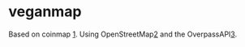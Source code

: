veganmap
========

Based on coinmap [1]. Using OpenStreetMap[2] and the OverpassAPI[3].

[1]: https://github.com/prusnak/coinmap
[2]: http://openstreetmap.org
[3]: http://overpass-api.de

